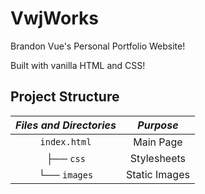 # VwjWorks

Brandon Vue's Personal Portfolio Website!

Built with vanilla HTML and CSS!

## Project Structure

| **_Files and Directories_** | **_Purpose_** |
|:---------------------------:|:-------------:|
| `index.html`          	  | Main Page     |
| ├── `css`          	      | Stylesheets   |
| └── `images`          	  | Static Images |
